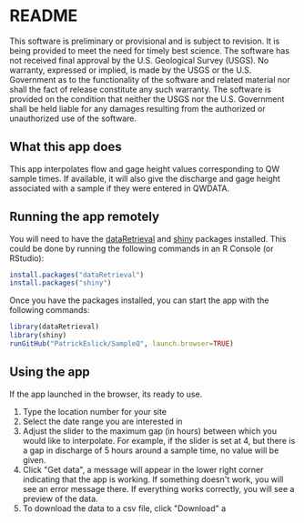 README
================

This software is preliminary or provisional and is subject to revision. It is being provided to meet the need for timely best science. The software has not received final approval by the U.S. Geological Survey (USGS). No warranty, expressed or implied, is made by the USGS or the U.S. Government as to the functionality of the software and related material nor shall the fact of release constitute any such warranty. The software is provided on the condition that neither the USGS nor the U.S. Government shall be held liable for any damages resulting from the authorized or unauthorized use of the software.

What this app does
------------------

This app interpolates flow and gage height values corresponding to QW sample times. If available, it will also give the discharge and gage height associated with a sample if they were entered in QWDATA.

Running the app remotely
------------------------

You will need to have the [dataRetrieval](https://github.com/USGS-R/dataRetrieval) and [shiny](https://github.com/rstudio/shiny) packages installed. This could be done by running the following commands in an R Console (or RStudio):

``` r
install.packages("dataRetrieval")
install.packages("shiny")
```

Once you have the packages installed, you can start the app with the following commands:

``` r
library(dataRetrieval)
library(shiny)
runGitHub("PatrickEslick/SampleQ", launch.browser=TRUE)
```

Using the app
-------------

If the app launched in the browser, its ready to use.

1.  Type the location number for your site
2.  Select the date range you are interested in
3.  Adjust the slider to the maximum gap (in hours) between which you would like to interpolate. For example, if the slider is set at 4, but there is a gap in discharge of 5 hours around a sample time, no value will be given.
4.  Click "Get data", a message will appear in the lower right corner indicating that the app is working. If something doesn't work, you will see an error message there. If everything works correctly, you will see a preview of the data.
5.  To download the data to a csv file, click "Download"
a
